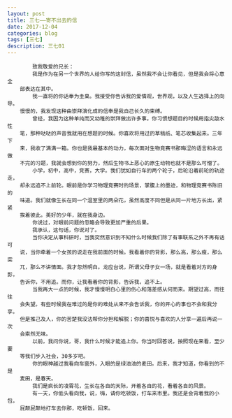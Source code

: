 ```yaml
---
layout: post
title: 三七——寄不出去的信
date: 2017-12-04
categories: blog
tags: [三七]
description: 三七01
---
```




            致我敬爱的兄长：
            我是作为在另一个世界的人给你写的这封信，虽然我不会让你看见，但是我会将心意全
        部表达在其中。
            我一直将的你话奉为圭臬。我接受你告诉我的爱情观，世界观，以及人生选择上的向导。
        慢慢的，我发现这种由崇拜演化成的信奉是我自己长久的束缚。
            曾经，我因为这种单纯而又幼稚的崇拜做出许多事。你习惯想题目的时候用指尖敲水性
        笔，那种哒哒的声音我就用在想题的时候。你喜欢将用过的草稿纸、笔芯收集起来。三年下
        来，我收了满满一箱。你也是我最基本的动力，每次面对生物竞赛书那晦涩的语言和永远做
        不完的习题，我就会想到你的努力，然后生物书上恶心的原生动物也就不是那么可憎了。
            小学，初中，高中，竞赛，大学。我们犹如自行车的两个轮子，后轮沿着前轮的轨迹走，
        却永远追不上前轮。眼前是你学习物理竞赛时的场景，掌腹上的墨迹，和物理竞赛书陈旧的
        味道。我们就像生长在同一个温室里的两朵花，虽然高度不同但是从同一片地方长出，紧紧
        挨着彼此。美好的少年，就在我身边。
            你说过，对眼前问题的忽略会导致更加严重的后果。
            我承认，这句话，你说对了。 
            当你决定从事科研时，当我突然意识到不知什么时候我们除了有事联系之外不再有话可
        说，当你牵着一个女孩的说走在我前面的时候。我看着你的背影，那么高，那么瘦，那么突
        兀，那么不讲情面。我才忽然明白。龙应台说，所谓父母子女一场，就是看着对方的身影，
        告诉你，不用追。而你，让我看着你的背影，告诉我，追不上。
            当我再大一点的时候，我才慢慢明白心里的伤心和落差感从何而来。期望过高，而往往
        会失望。有些时候我在难过的是你的难处从来不会告诉我，你的开心的事也不会和我分享。
        但是推己及人，你的苦楚我没法帮你分担和解脱；你的喜悦与喜欢的人分享一遍后再说一次
        会索然无味。
            以前，我问你说，哥，我什么时候才能追上你。你当时回答说，按照现在来看，至少要
        等我们步入社会，30多岁吧。
            你的眼神越过我看向车窗外，入眼的是绿油油的麦田。后来，我才知道，你看到的不是
        麦田，是春天。
            我们是疯长的凌霄花，生长在各自的天际，开着各自的花，看着各自的风景。
            有一天，你低头看向我，说，嗨，请你吃顿饭，打车来市里。我还是会背着我的小包，
        屁颠屁颠地打车去你那，吃顿饭，回来。
